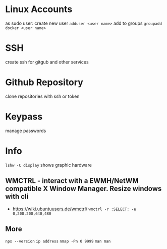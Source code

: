 # Linux Accounts
as sudo user:
create new user `adduser <user name>`
add to groups `groupadd docker <user name>`

# SSH
create ssh for gitgub and other services

# Github Repository
clone repositories with ssh or token

# Keypass
manage passwords

# Info
`lshw -C display` shows graphic hardware

## WMCTRL - interact with a EWMH/NetWM compatible X Window Manager. Resize windows with cli
- https://wiki.ubuntuusers.de/wmctrl/
`wmctrl -r :SELECT: -e 0,200,200,640,480`

## More
`npx --version`
`ip address`
`nmap -Pn 0 9999`
`man man`
